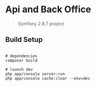 # Api and Back Office

> Symfony 2.8.7 project

## Build Setup

``` Build Setup

# dependencies
composer build

# launch dev
php app/console server:run
php app/console cache:clear --env=dev